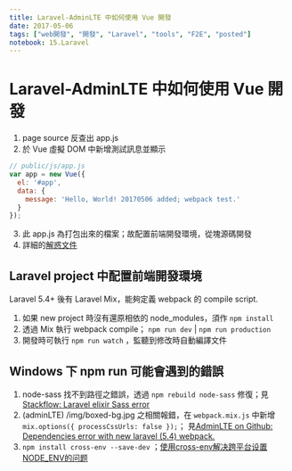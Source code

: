 ```yaml
---
title: Laravel-AdminLTE 中如何使用 Vue 開發
date: 2017-05-06
tags: ["web開發", "開發", "Laravel", "tools", "F2E", "posted"]
notebook: 15.Laravel
---
```


# Laravel-AdminLTE 中如何使用 Vue 開發
1. page source 反查出 app.js
2. 於 Vue 虛擬 DOM 中新增測試訊息並顯示
  
```javascript
// public/js/app.js
var app = new Vue({
  el: '#app',
  data: {
    message: 'Hello, World! 20170506 added; webpack test.'
  }
});
```
3. 此 app.js 為打包出來的檔案；故配置前端開發環境，從塊源碼開發
4. 詳細的[解惑文件][1]

## Laravel project 中配置前端開發環境

Laravel 5.4+ 後有 Laravel Mix，能夠定義 webpack 的 compile script.

1. 如果 new project 時沒有還原相依的 node_modules，須作 `npm install`
2. 透過 Mix 執行 webpack compile； `npm run dev` | `npm run production`
3. 開發時可執行 `npm run watch` ，監聽到修改時自動編譯文件

## Windows 下 npm run 可能會遇到的錯誤
1. node-sass 找不到路徑之錯誤，透過 `npm rebuild node-sass` 修復；見[Stackflow: Laravel elixir Sass error][2]
2. (adminLTE) /img/boxed-bg.jpg 之相關報錯，在 `webpack.mix.js` 中新增 `mix.options({ processCssUrls: false });`；
   見[AdminLTE on Github: Dependencies error with new laravel (5.4) webpack.][3]
3. `npm install cross-env --save-dev` ；[使用cross-env解决跨平台设置NODE_ENV的问题][4]

<!-- 參考資料 -->

[1]: http://laravelacademy.org/post/6798.html "[ Laravel 5.4 文档 ] 前端 —— 编译资源（Laravel Mix）"
[2]: http://stackoverflow.com/questions/39173020/laravel-elixir-sass-error "Laravel elixir Sass error"
[3]: https://github.com/almasaeed2010/AdminLTE/issues/1360 "Dependencies error with new laravel (5.4) webpack."
[4]: https://segmentfault.com/a/1190000005811347 "使用cross-env解决跨平台设置NODE_ENV的问题"
